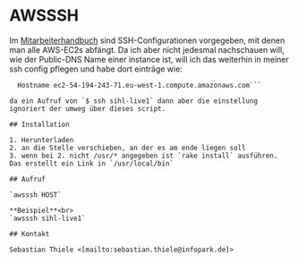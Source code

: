 # AWSSSH

Im [Mitarbeiterhandbuch](https://employeeapps.infopark.de/manual/03_Security) sind SSH-Configurationen vorgegeben, mit denen man alle AWS-EC2s abfängt.
Da ich aber nicht jedesmal nachschauen will, wie der Public-DNS Name einer instance ist, will ich das weiterhin in meiner ssh config pflegen und habe dort einträge wie:

```Host sihl-live1
  Hostname ec2-54-194-243-71.eu-west-1.compute.amazonaws.com```

da ein Aufruf von `$ ssh sihl-live1` dann aber die einstellung ignoriert der umweg über dieses script.

## Installation

1. Herunterladen
2. an die Stelle verschieben, an der es am ende liegen soll
3. wenn bei 2. nicht /usr/* angegeben ist `rake install` ausführen. Das erstellt ein Link in `/usr/local/bin`

## Aufruf

`awsssh HOST`

**Beispiel**<br>
`awsssh sihl-live1`

## Kontakt

Sebastian Thiele <[mailto:sebastian.thiele@infopark.de]>
